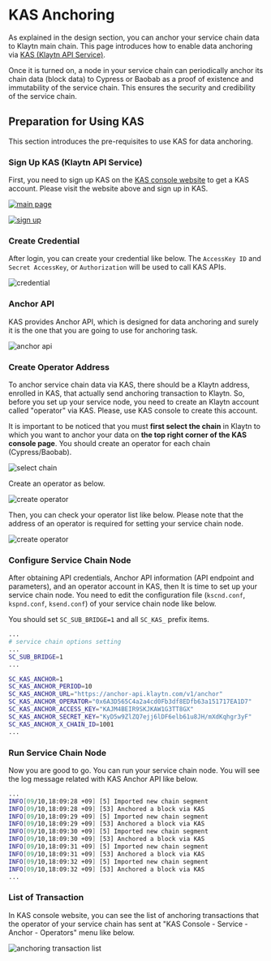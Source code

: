 # KAS Anchoring

As explained in the design section, you can anchor your service chain data to Klaytn main chain. This page introduces how to enable data anchoring via [KAS \(Klaytn API Service\)](https://www.klaytnapi.com).

Once it is turned on, a node in your service chain can periodically anchor its chain data \(block data\) to Cypress or Baobab as a proof of existence and immutability of the service chain. This ensures the security and credibility of the service chain.

## Preparation for Using KAS <a id="preparation-with-kas"></a>

This section introduces the pre-requisites to use KAS for data anchoring.

### Sign Up KAS \(Klaytn API Service\) <a id="sign-up-kas"></a>

First, you need to sign up KAS on the [KAS console website](https://www.klaytnapi.com) to get a KAS account. Please visit the website above and sign up in KAS.

[![main page](../../../.gitbook/assets/kas-main-en.png)](https://www.klaytnapi.com)

[![sign up](../../../.gitbook/assets/kas-signup-en.png)](https://www.klaytnapi.com)

### Create Credential <a id="check-credential"></a>

After login, you can create your credential like below. The `AccessKey ID` and `Secret AccessKey`, or `Authorization` will be used to call KAS APIs.

![credential](../../../.gitbook/assets/kas-credential-en.png)

### Anchor API <a id="anchor-api"></a>

KAS provides Anchor API, which is designed for data anchoring and surely it is the one that you are going to use for anchoring task.

![anchor api](../../../.gitbook/assets/kas-anchor-api-en.png)

### Create Operator Address <a id="create-kas-credential"></a>

To anchor service chain data via KAS, there should be a Klaytn address, enrolled in KAS, that actually send anchoring transaction to Klaytn. So, before you set up your service node, you need to create an Klaytn account called "operator" via KAS. Please, use KAS console to create this account.

It is important to be noticed that you must **first select the chain** in Klaytn to which you want to anchor your data on **the top right corner of the KAS console page**. You should create an operator for each chain \(Cypress/Baobab\).

![select chain](../../../.gitbook/assets/kas-select-chain-en.png)

Create an operator as below.

![create operator](../../../.gitbook/assets/kas-create-operator-en.png)

Then, you can check your operator list like below. Please note that the address of an operator is required for setting your service chain node.

![create operator](../../../.gitbook/assets/kas-operator-list-en.png)

### Configure Service Chain Node <a id="configure-service-chain-node"></a>

After obtaining API credentials, Anchor API information \(API endpoint and parameters\), and an operator account in KAS, then It is time to set up your service chain node. You need to edit the configuration file \(`kscnd.conf`, `kspnd.conf`, `ksend.conf`\) of your service chain node like below.

You should set `SC_SUB_BRIDGE=1` and all `SC_KAS_` prefix items.

```bash
...
# service chain options setting
...
SC_SUB_BRIDGE=1
...

SC_KAS_ANCHOR=1                                                         # 1: enable, 0: disable
SC_KAS_ANCHOR_PERIOD=10                                                 # Anchoring block period
SC_KAS_ANCHOR_URL="https://anchor-api.klaytn.com/v1/anchor"             # Anchor API URL
SC_KAS_ANCHOR_OPERATOR="0x6A3D565C4a2a4cd0Fb3df8EDfb63a151717EA1D7"     # Operator address
SC_KAS_ANCHOR_ACCESS_KEY="KAJM4BEIR9SKJKAW1G3TT8GX"                     # Credential Access key
SC_KAS_ANCHOR_SECRET_KEY="KyD5w9ZlZQ7ejj6lDF6elb61u8JH/mXdKqhgr3yF"     # Credential Secret key
SC_KAS_ANCHOR_X_CHAIN_ID=1001                                           # Cypress: 8217, Baobab: 1001
...
```

### Run Service Chain Node <a id="run-service-chain-node"></a>

Now you are good to go. You can run your service chain node. You will see the log message related with KAS Anchor API like below.

```bash
...
INFO[09/10,18:09:28 +09] [5] Imported new chain segment                number=86495 hash=5a20d6…cbca1b blocks=1  txs=3 elapsed=2.387ms  trieDBSize=5.10kB mgas=0.063 mgasps=26.383
INFO[09/10,18:09:28 +09] [53] Anchored a block via KAS                  blkNum=86495
INFO[09/10,18:09:29 +09] [5] Imported new chain segment                number=86496 hash=8897bc…4ea7e7 blocks=1  txs=3 elapsed=2.158ms  trieDBSize=5.10kB mgas=0.063 mgasps=29.188
INFO[09/10,18:09:29 +09] [53] Anchored a block via KAS                  blkNum=86496
INFO[09/10,18:09:30 +09] [5] Imported new chain segment                number=86497 hash=44b319…7d4247 blocks=1  txs=3 elapsed=2.346ms  trieDBSize=5.43kB mgas=0.063 mgasps=26.848
INFO[09/10,18:09:30 +09] [53] Anchored a block via KAS                  blkNum=86497
INFO[09/10,18:09:31 +09] [5] Imported new chain segment                number=86498 hash=0b98ba…73d654 blocks=1  txs=3 elapsed=2.235ms  trieDBSize=5.61kB mgas=0.063 mgasps=28.186
INFO[09/10,18:09:31 +09] [53] Anchored a block via KAS                  blkNum=86498
INFO[09/10,18:09:32 +09] [5] Imported new chain segment                number=86499 hash=4f01ab…3bc334 blocks=1  txs=3 elapsed=3.319ms  trieDBSize=5.61kB mgas=0.063 mgasps=18.977
INFO[09/10,18:09:32 +09] [53] Anchored a block via KAS                  blkNum=86499
...
```

### List of Transaction <a id="list-of-transaction"></a>

In KAS console website, you can see the list of anchoring transactions that the operator of your service chain has sent at "KAS Console - Service - Anchor - Operators" menu like below.

![anchoring transaction list](../../../.gitbook/assets/kas-tx-list-en.png)

